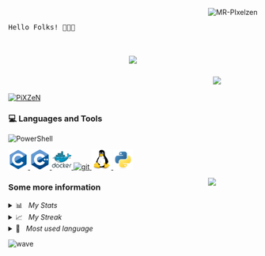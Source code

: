 
<p align="right"> <img src="https://komarev.com/ghpvc/?username=MR-PIxelzen&label=Profile%20views&color=0e75b6&style=flat" alt="MR-PIxelzen" />
 </p>

<pre>Hello Folks! 🧑🏽‍💻</pre>

<h1 align="center">
  <a href="#">
    <img src="https://readme-typing-svg.herokuapp.com/?lines=Never,+really+had+a+type...;i+just+like+the+way...;i+vibe+w/+certain+people+🖤&center=true&size=20">
  </a>
</h1>

<!-- Cool Giphy Start here -->

<img align="right" width="90px" src="https://media.giphy.com/media/zJ3V6Ot51H8Y0/giphy.gif"> 

<!-- End here ... -->

<br>


<!-- Connect with me,languages & tools icons. -->


<br>
<a href="https://twitter.com/PiXZeN7" target="blank"><img src="https://img.shields.io/twitter/follow/PiXZeN?logo=twitter&style=for-the-badge" alt="PiXZeN" /></a>

### 💻 Languages and Tools
![PowerShell](https://img.shields.io/badge/PowerShell-%235391FE.svg?style=for-the-badge&logo=powershell&logoColor=white)
<p align="left"> <a href="https://www.cprogramming.com/" target="_blank" rel="noreferrer"> <img src="https://raw.githubusercontent.com/devicons/devicon/master/icons/c/c-original.svg" alt="c" width="40" height="40"/> </a> <a href="https://www.w3schools.com/cpp/" target="_blank" rel="noreferrer"> <img src="https://raw.githubusercontent.com/devicons/devicon/master/icons/cplusplus/cplusplus-original.svg" alt="cplusplus" width="40" height="40"/> </a> <a href="https://www.docker.com/" target="_blank" rel="noreferrer"> <img src="https://raw.githubusercontent.com/devicons/devicon/master/icons/docker/docker-original-wordmark.svg" alt="docker" width="40" height="40"/> </a> <a href="https://git-scm.com/" target="_blank" rel="noreferrer"> <img src="https://www.vectorlogo.zone/logos/git-scm/git-scm-icon.svg" alt="git" width="40" height="40"/> </a> <a href="https://www.linux.org/" target="_blank" rel="noreferrer"> <img src="https://raw.githubusercontent.com/devicons/devicon/master/icons/linux/linux-original.svg" alt="linux" width="40" height="40"/> </a> <a href="https://www.python.org" target="_blank" rel="noreferrer"> <img src="https://raw.githubusercontent.com/devicons/devicon/master/icons/python/python-original.svg" alt="python" width="40" height="40"/> </a> </p> 



<!-- End here -->

<!-- Cool Giphy Start here -->

<img align="right" width=100px src="https://media.giphy.com/media/YMXLTqI8MWFoEK5vwn/giphy.gif">
  
<!-- End here -->

<!-- Adding git Stats, Streaks to take your profile on the another level. -->
### Some more information 

<!-- GitHub Stats  Start here -->

<details>
  <summary> 📊 &nbsp; <i>My Stats</i></summary>
    


</details>

<!-- End here -->

<!-- GitHub Straks  Start here -->

<details>
  <summary> 📈 &nbsp; <i>My Streak</i></summary>
  


</details>

<!-- End here -->

 <!-- Recent activity using github workflow -->

 <!-- Start here -->
 
 
 <!-- Most used language starts here-->
 
 <details>
 <summary> 📝 &nbsp; <i>Most used language</i></summary>
  <img  align="center"  src="https://github-readme-stats.anuraghazra1.vercel.app/api/top-langs/?username=MR-PIxelzen&theme=dark&hide_border=true&no-bg=true&no-frame=true&langs_count=10"/>

</details>
<!-- End here -->

<!-- Github trophy starts here-->
 

 
<!-- End here -->

<!-- End here -->

<!-- Cool Wave content Start here  -->

![wave](https://user-images.githubusercontent.com/29425781/154565641-d52e2a87-7a1b-4323-a9c0-57a853ca06ef.png)

<!-- end here -->

<!-- Spotify Playing start here -->
<!-- ### Spotify Playing 🎧 

[![Spotify](https://novatorem.vercel.app/api/spotify?user=PiXZeN)](https://open.spotify.com/user/PiXZeN)  -->

<!-- End here -->

<!-- Proudly created with GPRM ( https://gprm.itsvg.in ) -->
